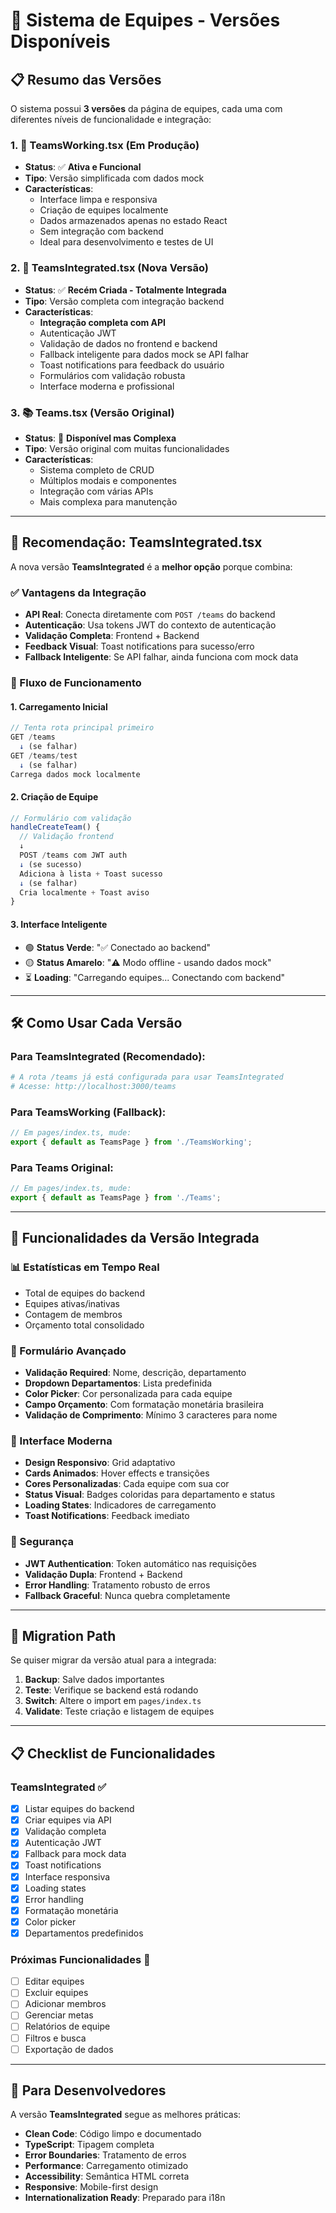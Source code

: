 # 🏢 Sistema de Equipes - Versões Disponíveis

## 📋 Resumo das Versões

O sistema possui **3 versões** da página de equipes, cada uma com diferentes níveis de funcionalidade e integração:

### 1. 🔧 TeamsWorking.tsx (Em Produção)

- **Status**: ✅ **Ativa e Funcional**
- **Tipo**: Versão simplificada com dados mock
- **Características**:
  - Interface limpa e responsiva
  - Criação de equipes localmente
  - Dados armazenados apenas no estado React
  - Sem integração com backend
  - Ideal para desenvolvimento e testes de UI

### 2. 🚀 TeamsIntegrated.tsx (Nova Versão)

- **Status**: ✅ **Recém Criada - Totalmente Integrada**
- **Tipo**: Versão completa com integração backend
- **Características**:
  - **Integração completa com API**
  - Autenticação JWT
  - Validação de dados no frontend e backend
  - Fallback inteligente para dados mock se API falhar
  - Toast notifications para feedback do usuário
  - Formulários com validação robusta
  - Interface moderna e profissional

### 3. 📚 Teams.tsx (Versão Original)

- **Status**: 🔄 **Disponível mas Complexa**
- **Tipo**: Versão original com muitas funcionalidades
- **Características**:
  - Sistema completo de CRUD
  - Múltiplos modais e componentes
  - Integração com várias APIs
  - Mais complexa para manutenção

---

## 🌟 **Recomendação: TeamsIntegrated.tsx**

A nova versão **TeamsIntegrated** é a **melhor opção** porque combina:

### ✅ Vantagens da Integração

- **API Real**: Conecta diretamente com `POST /teams` do backend
- **Autenticação**: Usa tokens JWT do contexto de autenticação
- **Validação Completa**: Frontend + Backend
- **Feedback Visual**: Toast notifications para sucesso/erro
- **Fallback Inteligente**: Se API falhar, ainda funciona com mock data

### 🔄 Fluxo de Funcionamento

#### 1. **Carregamento Inicial**

```typescript
// Tenta rota principal primeiro
GET /teams
  ↓ (se falhar)
GET /teams/test
  ↓ (se falhar)
Carrega dados mock localmente
```

#### 2. **Criação de Equipe**

```typescript
// Formulário com validação
handleCreateTeam() {
  // Validação frontend
  ↓
  POST /teams com JWT auth
  ↓ (se sucesso)
  Adiciona à lista + Toast sucesso
  ↓ (se falhar)
  Cria localmente + Toast aviso
}
```

#### 3. **Interface Inteligente**

- 🟢 **Status Verde**: "✅ Conectado ao backend"
- 🟡 **Status Amarelo**: "⚠️ Modo offline - usando dados mock"
- ⏳ **Loading**: "Carregando equipes... Conectando com backend"

---

## 🛠️ Como Usar Cada Versão

### Para TeamsIntegrated (Recomendado):

```bash
# A rota /teams já está configurada para usar TeamsIntegrated
# Acesse: http://localhost:3000/teams
```

### Para TeamsWorking (Fallback):

```typescript
// Em pages/index.ts, mude:
export { default as TeamsPage } from './TeamsWorking';
```

### Para Teams Original:

```typescript
// Em pages/index.ts, mude:
export { default as TeamsPage } from './Teams';
```

---

## 🎯 Funcionalidades da Versão Integrada

### 📊 Estatísticas em Tempo Real

- Total de equipes do backend
- Equipes ativas/inativas
- Contagem de membros
- Orçamento total consolidado

### 📝 Formulário Avançado

- **Validação Required**: Nome, descrição, departamento
- **Dropdown Departamentos**: Lista predefinida
- **Color Picker**: Cor personalizada para cada equipe
- **Campo Orçamento**: Com formatação monetária brasileira
- **Validação de Comprimento**: Mínimo 3 caracteres para nome

### 🎨 Interface Moderna

- **Design Responsivo**: Grid adaptativo
- **Cards Animados**: Hover effects e transições
- **Cores Personalizadas**: Cada equipe com sua cor
- **Status Visual**: Badges coloridas para departamento e status
- **Loading States**: Indicadores de carregamento
- **Toast Notifications**: Feedback imediato

### 🔐 Segurança

- **JWT Authentication**: Token automático nas requisições
- **Validação Dupla**: Frontend + Backend
- **Error Handling**: Tratamento robusto de erros
- **Fallback Graceful**: Nunca quebra completamente

---

## 🔄 Migration Path

Se quiser migrar da versão atual para a integrada:

1. **Backup**: Salve dados importantes
2. **Teste**: Verifique se backend está rodando
3. **Switch**: Altere o import em `pages/index.ts`
4. **Validate**: Teste criação e listagem de equipes

---

## 📋 Checklist de Funcionalidades

### TeamsIntegrated ✅

- [x] Listar equipes do backend
- [x] Criar equipes via API
- [x] Validação completa
- [x] Autenticação JWT
- [x] Fallback para mock data
- [x] Toast notifications
- [x] Interface responsiva
- [x] Loading states
- [x] Error handling
- [x] Formatação monetária
- [x] Color picker
- [x] Departamentos predefinidos

### Próximas Funcionalidades 🔄

- [ ] Editar equipes
- [ ] Excluir equipes
- [ ] Adicionar membros
- [ ] Gerenciar metas
- [ ] Relatórios de equipe
- [ ] Filtros e busca
- [ ] Exportação de dados

---

## 🚀 Para Desenvolvedores

A versão **TeamsIntegrated** segue as melhores práticas:

- **Clean Code**: Código limpo e documentado
- **TypeScript**: Tipagem completa
- **Error Boundaries**: Tratamento de erros
- **Performance**: Carregamento otimizado
- **Accessibility**: Semântica HTML correta
- **Responsive**: Mobile-first design
- **Internationalization Ready**: Preparado para i18n
